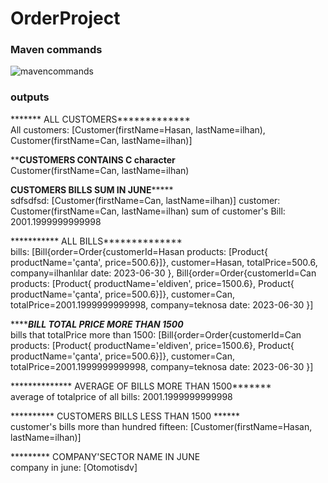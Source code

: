 # OrderProject
### Maven commands
![mavencommands](https://user-images.githubusercontent.com/57431420/219677950-bf8e0cc4-5c37-4428-8f84-766847f1c4fb.png)

### outputs
******* ALL CUSTOMERS*************\
All customers: [Customer(firstName=Hasan, lastName=ilhan), Customer(firstName=Can, lastName=ilhan)]

**********CUSTOMERS CONTAINS C character********\
Customer(firstName=Can, lastName=ilhan)

******CUSTOMERS BILLS SUM IN JUNE***********\
sdfsdfsd: [Customer(firstName=Can, lastName=ilhan)]
customer: Customer(firstName=Can, lastName=ilhan) sum of customer's Bill: 2001.1999999999998

*********** ALL BILLS**************\
bills: [Bill{order=Order{customerId=Hasan products: [Product{ productName='çanta', price=500.6}]}, customer=Hasan, totalPrice=500.6, company=ilhanlılar date: 2023-06-30
}, Bill{order=Order{customerId=Can products: [Product{ productName='eldiven', price=1500.6}, Product{ productName='çanta', price=500.6}]}, customer=Can, totalPrice=2001.1999999999998, company=teknosa date: 2023-06-30
}]

*************BILL TOTAL PRICE MORE THAN 1500*********\
bills that totalPrice more than 1500: [Bill{order=Order{customerId=Can products: [Product{ productName='eldiven', price=1500.6}, Product{ productName='çanta', price=500.6}]}, customer=Can, totalPrice=2001.1999999999998, company=teknosa date: 2023-06-30
}]

************** AVERAGE OF BILLS MORE THAN 1500******* \
  average of totalprice of all bills: 2001.1999999999998

********** CUSTOMERS BILLS LESS THAN 1500 ****** \
 customer's bills more than hundred fifteen: [Customer(firstName=Hasan, lastName=ilhan)]

********* COMPANY'SECTOR NAME IN JUNE \
company in june: [Otomotisdv]

